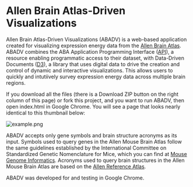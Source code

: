 Allen Brain Atlas-Driven Visualizations
=====

Allen Brain Atlas-Driven Visualizations (ABADV) is a web-based application created for visualizing expression energy data from the <a href="http://brain-map.org">Allen Brain Atlas</a>. ABADV combines the ABA Application Programming Interface (<a href="http://api.brain-map.org">API</a>), a resource enabling programmatic access to their dataset, with Data-Driven Documents (<a href="http://d3js.org/">D3</a>), a library that uses digital data to drive the creation and control of dynamic and interactive visualizations. This allows users to quickly and intutiively survey expression energy data across multiple brain regions.

If you download all the files (there is a Download ZIP button on the right column of this page) or fork this project, and you want to run ABADV, then open index.html in Google Chrome. You will see a page that looks nearly identical to this thumbnail below:

![example.png](https://raw2.github.com/UCI-CARL/ABADV/master/images/example.png)

ABADV accepts only gene symbols and brain structure acronyms as its input. Symbols used to query genes in the Allen Mouse Brain Atlas follow the same guidelines established by the International Committee on Standardized Genetic Nomenclature for Mice, which you can find at <a href="http://www.informatics.jax.org/genes.shtml">Mouse Genome Informatics</a>. Acronyms used to query brain structures in the Allen Mouse Brain Atlas are based on the <a href="http://atlas.brain-map.org">Allen Reference Atlas</a>.

ABADV was developed for and testing in Google Chrome.
